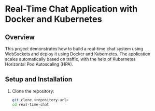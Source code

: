 # Real-Time Chat Application with Docker and Kubernetes

## Overview

This project demonstrates how to build a real-time chat system using WebSockets and deploy it using Docker and Kubernetes. The application scales automatically based on traffic, with the help of Kubernetes Horizontal Pod Autoscaling (HPA).

## Setup and Installation

1. Clone the repository:

   ```bash
   git clone <repository-url>
   cd real-time-chat

